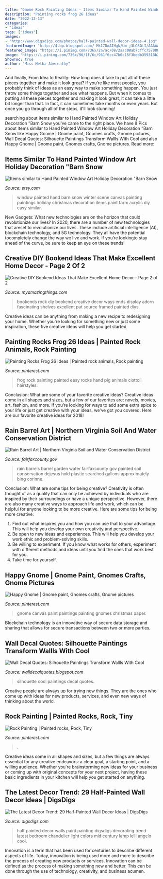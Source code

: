 ```yaml
---
title: "Gnome Rock Painting Ideas - Items Similar To Hand Painted Window Art Holiday Decoration &quot;barn Snow"
description: "Painting rocks frog 26 ideas"
date: "2022-12-13"
categories:
- "ideas"
tags: ["ideas"]
images:
- "http://www.digsdigs.com/photos/half-painted-wall-decor-ideas-4.jpg"
featuredImage: "http://4.bp.blogspot.com/-Mk17DmAIHgk/Um-j3LO3OtI/AAAAAAAAEEE/xYIrMM0k1ws/s1600/cool+silhouleete.jpg"
featured_image: "https://i.pinimg.com/736x/2a/ac/08/2aac08ab7cffc757088ca8269558923c.jpg"
image: "https://i.pinimg.com/736x/96/1f/6c/961f6cc47b0c15f3bedb359318b2d134.jpg"
ShowToc: true
author: "Miss Melba Abernathy"
---
```



And finally, From Idea to Reality: How long does it take to put all of these pieces together and make it look great?
If you're like most people, you probably think of ideas as an easy way to make something happen. You just throw some things together and see what happens. But when it comes to putting all these pieces together and making it look great, it can take a little bit longer than that. In fact, it can sometimes take months or even years. But once you go through all of the steps, it'll look stunning!

	

		
searching about Items similar to Hand Painted Window Art Holiday Decoration &quot;Barn Snow you've came to the right place. We have 8 Pics about Items similar to Hand Painted Window Art Holiday Decoration &quot;Barn Snow like Happy Gnome | Gnome paint, Gnomes crafts, Gnome pictures, Wall Decal Quotes: Silhouette Paintings Transform Wallls With Cool and also Happy Gnome | Gnome paint, Gnomes crafts, Gnome pictures. Read more:
		
    
## Items Similar To Hand Painted Window Art Holiday Decoration &quot;Barn Snow

<img loading=lazy src="https://img1.etsystatic.com/039/2/8335720/il_570xN.525727149_52pv.jpg" onerror="this.onerror=null;this.src='https://tse1.mm.bing.net/th?id=OIP.70vfkvilS2VRpoGeQ3ttcAHaJ4&amp;pid=15.1';" alt="Items similar to Hand Painted Window Art Holiday Decoration &quot;Barn Snow">

_Source: etsy.com_

>window painted hand barn snow winter scene canvas painting paintings holiday christmas decoration items paint farm acrylic diy easy similar. 

	

New Gadgets: What new technologies are on the horizon that could revolutionize our lives?
In 2020, there are a number of new technologies that areset to revolutionize our lives. These include artificial intelligence (AI), blockchain technology, and 5G technology. They all have the potential tocompletely change the way we live and work. If you're lookingto stay ahead of the curve, be sure to keep an eye on these trends!

    
## Creative DIY Bookend Ideas That Make Excellent Home Decor - Page 2 Of 2

<img loading=lazy src="http://myamazingthings.com/wp-content/uploads/2017/07/bookend-ideas-7.jpg" onerror="this.onerror=null;this.src='https://tse2.mm.bing.net/th?id=OIP.2i8vVow55vX0_F7LZzpuTgHaEH&amp;pid=15.1';" alt="Creative DIY Bookend Ideas That Make Excellent Home Decor - Page 2 of 2">

_Source: myamazingthings.com_

>bookends rock diy bookend creative decor ways ends display adorn fascinating shelves excellent put source framed painted diys. 

	

Creative ideas can be anything from making a new recipe to redesigning your home. Whether you're looking for something new or just some inspiration, these five creative ideas will help you get started.

    
## Painting Rocks Frog 26 Ideas | Painted Rock Animals, Rock Painting

<img loading=lazy src="https://i.pinimg.com/736x/2a/ac/08/2aac08ab7cffc757088ca8269558923c.jpg" onerror="this.onerror=null;this.src='https://tse1.mm.bing.net/th?id=OIP.9knmfViDykwxDGlL8DZ28QAAAA&amp;pid=15.1';" alt="Painting Rocks Frog 26 Ideas | Painted rock animals, Rock painting">

_Source: pinterest.com_

>frog rock painting painted easy rocks hand pig animals ciottoli hairstyles. 

	

Conclusion: What are some of your favorite creative ideas?
Creative ideas come in all shapes and sizes, but a few of our favorites are: novels, movies, art, fashion, and more. If you're looking for ways to add some extra spice to your life or just get creative with your ideas, we've got you covered. Here are our favorite creative ideas for 2018!

    
## Rain Barrel Art | Northern Virginia Soil And Water Conservation District

<img loading=lazy src="https://www.fairfaxcounty.gov/soil-water-conservation/sites/soil-water-conservation/files/Assets/images/rb/2015/dejesus.jpg" onerror="this.onerror=null;this.src='https://tse1.mm.bing.net/th?id=OIP.qBci5yVcxSYflO9Hdn9gBgHaJ4&amp;pid=15.1';" alt="Rain Barrel Art | Northern Virginia Soil and Water Conservation District">

_Source: fairfaxcounty.gov_

>rain barrels barrel garden water fairfaxcounty gov painted soil conservation dejesus hold plastic searched gallons approximately bing corinne. 

	

Conclusion: What are some tips for being creative?
Creativity is often thought of as a quality that can only be achieved by individuals who are inspired by their surroundings or have a unique perspective. However, there are also many creative ways to approach life and work, which can be helpful for anyone looking to be more creative. Here are some tips for being more creative: 
1) Find out what inspires you and how you can use that to your advantage. This will help you develop your own creativity and perspective. 
2) Be open to new ideas and experiences. This will help you develop your work ethic and problem-solving skills. 
3) Be willing to experiment. If you know what works for others, experiment with different methods and ideas until you find the ones that work best for you. 
4) Take time for yourself.

    
## Happy Gnome | Gnome Paint, Gnomes Crafts, Gnome Pictures

<img loading=lazy src="https://i.pinimg.com/736x/96/1f/6c/961f6cc47b0c15f3bedb359318b2d134.jpg" onerror="this.onerror=null;this.src='https://tse2.mm.bing.net/th?id=OIP.CUUjC4y5P7hFQFGEgKw6SgHaJ4&amp;pid=15.1';" alt="Happy Gnome | Gnome paint, Gnomes crafts, Gnome pictures">

_Source: pinterest.com_

>gnome canvas paint paintings painting gnomes christmas paper. 

	

Blockchain technology is an innovative way of secure data storage and sharing that allows for secure transactions between two or more parties.

    
## Wall Decal Quotes: Silhouette Paintings Transform Wallls With Cool

<img loading=lazy src="http://4.bp.blogspot.com/-Mk17DmAIHgk/Um-j3LO3OtI/AAAAAAAAEEE/xYIrMM0k1ws/s1600/cool+silhouleete.jpg" onerror="this.onerror=null;this.src='https://tse2.mm.bing.net/th?id=OIP.zyrMch1udB5ZksMUpgNKngHaEk&amp;pid=15.1';" alt="Wall Decal Quotes: Silhouette Paintings Transform Wallls With Cool">

_Source: walldecalquotes.blogspot.com_

>silhouette cool paintings decal quotes. 

	

Creative people are always up for trying new things. They are the ones who come up with ideas for new products, services, and even new ways of thinking about the world.

    
## Rock Painting | Painted Rocks, Rock, Tiny

<img loading=lazy src="https://i.pinimg.com/736x/47/e3/3e/47e33eaf7ca0a0c6c3d5a5ee138d5029.jpg" onerror="this.onerror=null;this.src='https://tse3.mm.bing.net/th?id=OIP.TfTrTOjbvEZHQyNVXOa9_gHaJ3&amp;pid=15.1';" alt="Rock Painting | Painted rocks, Rock, Tiny">

_Source: pinterest.com_

>. 

	

Creative ideas come in all shapes and sizes, but a few things are always essential for any creative endeavors: a clear goal, a starting point, and a willing audience. Whether you're brainstorming new ideas for your business or coming up with original concepts for your next project, having these basic ingredients in your kitchen will help you get started on anything.

    
## The Latest Decor Trend: 29 Half-Painted Wall Decor Ideas | DigsDigs

<img loading=lazy src="http://www.digsdigs.com/photos/half-painted-wall-decor-ideas-4.jpg" onerror="this.onerror=null;this.src='https://tse3.mm.bing.net/th?id=OIP.-9ifbkEIRfcKjZp6MfB0EwHaLH&amp;pid=15.1';" alt="The Latest Decor Trend: 29 Half-Painted Wall Decor Ideas | DigsDigs">

_Source: digsdigs.com_

>half painted decor walls paint painting digsdigs decorating trend latest bedroom chandelier light colors mid century lamp lelli angelo cool. 

	

Innovation is a term that has been used for centuries to describe different aspects of life. Today, innovation is being used more and more to describe the process of creating new products or services. Innovation can be defined as the process of making something new and better. This can be done through the use of technology, creativity, and business acumen.

